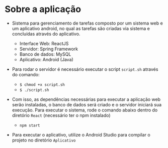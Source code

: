 # Sobre a aplicação

+ Sistema para gerenciamento de tarefas composto por um sistema web e um aplicativo android, no qual as tarefas são criadas via sistema e concluídas através do aplicativo.
	+ Interface Web: ReactJS
	+ Servidor: Spring Framework
	+ Banco de dados: MySQL
	+ Aplicativo: Android (Java)

+ Para rodar o servidor é necessário executar o script `script.sh` através do comando:
	+ `$ chmod +x script.sh`
	+ `$ ./script.sh`

+ Com isso, as dependências necessárias para executar a aplicação web serão instaladas, o banco de dados será criado e o servidor iniciará sua execução. Para executar o sistema, rode o comando abaixo dentro do diretório `React` (necessário ter o npm instalado)
	+ `npm start`

+ Para executar o aplicativo, utilize o Android Studio para compilar o projeto no diretório `Aplicativo`
